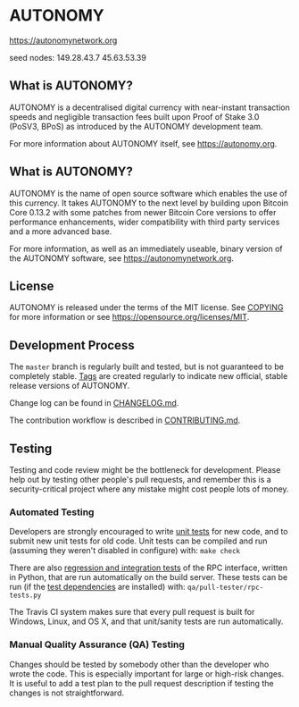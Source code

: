 AUTONOMY
=====================================

https://autonomynetwork.org

seed nodes: 149.28.43.7
            45.63.53.39

What is AUTONOMY?
----------------

AUTONOMY is a decentralised digital currency with near-instant transaction speeds and negligible transaction fees built upon Proof of Stake 3.0 (PoSV3, BPoS) as
introduced by the AUTONOMY development team.

For more information about AUTONOMY itself, see https://autonomy.org.

What is AUTONOMY?
----------------

AUTONOMY is the name of open source software which enables the use of this currency. It takes AUTONOMY to the next level by building upon
Bitcoin Core 0.13.2 with some patches from newer Bitcoin Core versions to offer performance enhancements, wider compatibility with third party services and a more advanced base.

For more information, as well as an immediately useable, binary version of the AUTONOMY software, see https://autonomynetwork.org.

License
-------

AUTONOMY is released under the terms of the MIT license. See [COPYING](COPYING) for more
information or see https://opensource.org/licenses/MIT.

Development Process
-------------------

The `master` branch is regularly built and tested, but is not guaranteed to be
completely stable. [Tags](https://github.com/autonomynetworkdev/tags) are created
regularly to indicate new official, stable release versions of AUTONOMY.

Change log can be found in [CHANGELOG.md](CHANGELOG.md).

The contribution workflow is described in [CONTRIBUTING.md](CONTRIBUTING.md).


Testing
-------

Testing and code review might be the bottleneck for development. Please help out by testing
other people's pull requests, and remember this is a security-critical project where any mistake might cost people
lots of money.

### Automated Testing

Developers are strongly encouraged to write [unit tests](/doc/unit-tests.md) for new code, and to
submit new unit tests for old code. Unit tests can be compiled and run
(assuming they weren't disabled in configure) with: `make check`

There are also [regression and integration tests](/qa) of the RPC interface, written
in Python, that are run automatically on the build server.
These tests can be run (if the [test dependencies](/qa) are installed) with: `qa/pull-tester/rpc-tests.py`

The Travis CI system makes sure that every pull request is built for Windows, Linux, and OS X, and that unit/sanity tests are run automatically.

### Manual Quality Assurance (QA) Testing

Changes should be tested by somebody other than the developer who wrote the
code. This is especially important for large or high-risk changes. It is useful
to add a test plan to the pull request description if testing the changes is
not straightforward.
